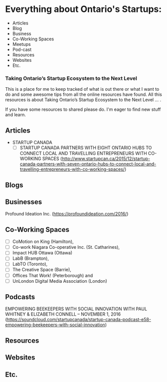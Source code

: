 # Everything about Ontario's Startups:

- Articles
- Blog
- Business
- Co-Working Spaces
- Meetups
- Pod-cast
- Resources
- Websites
- Etc.

### Taking Ontario’s Startup Ecosystem to the Next Level

This is a place for me to keep tracked of what is out there or what I want to do and some awesome tips from all the online resources have found. All this resources is about Taking Ontario’s Startup Ecosystem to the Next Level ... .  

If you have some resources to shared please do. I'm eager to find new stuff and learn.

## Articles

- STARTUP CANADA
  - [ ] STARTUP CANADA PARTNERS WITH EIGHT ONTARIO HUBS TO CONNECT LOCAL AND TRAVELLING ENTREPRENEURS WITH CO-WORKING SPACES (http://www.startupcan.ca/2015/12/startup-canada-partners-with-seven-ontario-hubs-to-connect-local-and-travelling-entrepreneurs-with-co-working-spaces/)

## Blogs

## Businesses
Profound Ideation Inc. (https://profoundideation.com/2016/)

## Co-Working Spaces

   - [ ] CoMotion on King (Hamilton), 
   - [ ] Co-work Niagara Co-operative Inc. (St. Catharines), 
   - [ ] Impact HUB Ottawa (Ottawa) 
   - [ ] LabB (Brampton), 
   - [ ] LabTO (Toronto), 
   - [ ] The Creative Space (Barrie), 
   - [ ] Offices That Work! (Peterborough) and 
   - [ ] UnLondon Digital Media Association (London) 

## Podcasts

EMPOWERING BEEKEEPERS WITH SOCIAL INNOVATION WITH PAUL WHITNEY & ELIZABETH CONNELL – NOVEMBER 1, 2016 (https://soundcloud.com/startupcanada/startup-canada-podcast-e58-empowering-beekeepers-with-social-innovation)

## Resources

## Websites

## Etc.